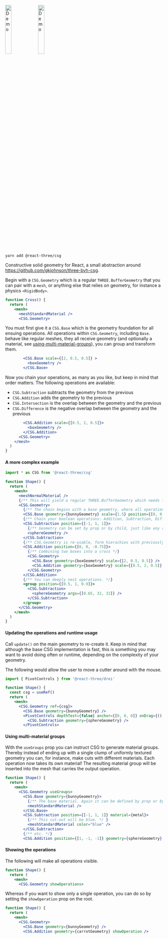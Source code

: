 <p>
  <a href="https://codesandbox.io/s/mlgzsc"><img width="20%" src="https://codesandbox.io/api/v1/sandboxes/mlgzsc/screenshot.png" alt="Demo"/></a>
  <a href="https://codesandbox.io/s/y52tmt"><img width="20%" src="https://codesandbox.io/api/v1/sandboxes/y52tmt/screenshot.png" alt="Demo"/></a>
</p>

```shell
yarn add @react-three/csg
```

Constructive solid geometry for React, a small abstraction around https://github.com/gkjohnson/three-bvh-csg.

Begin with a `CSG.Geometry` which is a regular `THREE.BufferGeometry` that you can pair with a `mesh`, or anything else that relies on geometry, for instance a physics `<RigidBody>`.

```jsx
function Cross() {
  return (
    <mesh>
      <meshStandardMaterial />
      <CSG.Geometry>
```

You must first give it a `CSG.Base` which is the geometry foundation for all ensuing operations. All operations within `CSG.Geometry`, including `Base`. behave like regular meshes, they all receive geometry (and optionally a material, see [using-multi-material-groups](#using-multi-material-groups)), you can group and transform them.

```jsx
        <CSG.Base scale={[2, 0.5, 0.5]} >
          <boxGeometry />
        </CSG.Base>
```

Now you chain your operations, as many as you like, but keep in mind that order matters. The following operations are available:

- `CSG.Subtraction` subtracts the geometry from the previous
- `CSG.Addition` adds the geometry to the previous
- `CSG.Intersection` is the overlap between the geometry and the previous
- `CSG.Difference` is the negative overlap between the geometry and the previous

```jsx
        <CSG.Addition scale={[0.5, 2, 0.5]}>
          <boxGeometry />
        </CSG.Addition>
      <CSG.Geometry>
    </mesh>
  )
}
```

#### A more complex example

```jsx
import * as CSG from '@react-three/csg'

function Shape() {
  return (
    <mesh>
      <meshNormalMaterial />
      {/** This will yield a regular THREE.BufferGeometry which needs to be paired with a mesh. */}
      <CSG.Geometry>
        {/** The chain begins with a base geometry, where all operations are carried out on. */}
        <CSG.Base geometry={bunnyGeometry} scale={1.5} position={[0, 0.5, 0]} />
        {/** Chain your boolean operations: Addition, Subtraction, Difference and Intersection. */}
        <CSG.Subtraction position={[-1, 1, 1]}>
          {/** Geometry can be set by prop or by child, just like any regular <mesh>. */}
          <sphereGeometry />
        </CSG.Subtraction>
        {/** CSG.Geometry is re-usable, form hierachies with previously created CSG geometries. */}
        <CSG.Addition position={[0, 0, -0.75]}>
          {/** Combining two boxes into a cross */}
          <CSG.Geometry>
            <CSG.Base geometry={boxGeometry} scale={[2, 0.5, 0.5]} />
            <CSG.Addition geometry={boxGeometry} scale={[0.5, 2, 0.5]} />
          </CSG.Geometry>
        </CSG.Addition>
        {/** You can deeply nest operations. */}
        <group position={[0.5, 1, 0.9]}>
          <CSG.Subtraction>
            <sphereGeometry args={[0.65, 32, 32]} />
          </CSG.Subtraction>
        </group>
      </CSG.Geometry>
    </mesh>
  )
}
```

#### Updating the operations and runtime usage

Call `update()` on the main geometry to re-create it. Keep in mind that although the base CSG implementation is fast, this is something you may want to avoid doing often or runtime, depending on the complexity of your geometry.

The following would allow the user to move a cutter around with the mouse.

```jsx
import { PivotControls } from '@react-three/drei'

function Shape() {
  const csg = useRef()
  return (
    <mesh>
      <CSG.Geometry ref={csg}>
        <CSG.Base geometry={bunnyGeometry} />
        <PivotControls depthTest={false} anchor={[0, 0, 0]} onDrag={() => csg.current.update()}>
          <CSG.Subtraction geometry={sphereGeometry} />
        </PivotControls>
```

#### Using multi-material groups

With the `useGroups` prop you can instruct CSG to generate material groups. Thereby instead of ending up with a single clump of uniformly textured geometry you can, for instance, make cuts with different materials. Each operation now takes its own material! The resulting material group will be inserted into the mesh that carries the output operation.

```jsx
function Shape() {
  return (
    <mesh>
      <CSG.Geometry useGroups>
        <CSG.Base geometry={bunnyGeometry}>
          {/** The base material. Again it can be defined by prop or by child. */}
          <meshStandardMaterial />
        </CSG.Base>
        <CSG.Subtraction position={[-1, 1, 1]} material={metal}>
          {/** This cut-out will be blue. */ }
          <meshStandardMaterial color="blue" />
        </CSG.Subtraction>
        {/** etc. */}
        <CSG.Addition position={[1, -1, -1]} geometry={sphereGeometry} material={stone}>
```

#### Showing the operations

The following will make all operations visible.

```jsx
function Shape() {
  return (
    <mesh>
      <CSG.Geometry showOperations>
```

Whereas if you want to show only a single operation, you can do so by setting the `showOperation` prop on the root.

```jsx
function Shape() {
  return (
    <mesh>
      <CSG.Geometry>
        <CSG.Base geometry={bunnyGeometry} />
        <CSG.Addition geometry={carrotGeometry} showOperation />
```
